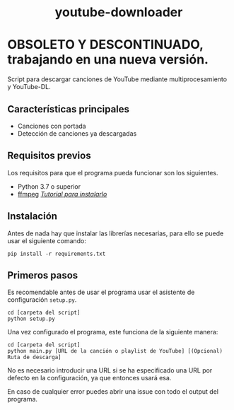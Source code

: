# <p align="center">youtube-downloader</p>
# OBSOLETO Y DESCONTINUADO, trabajando en una nueva versión.
Script para descargar canciones de YouTube mediante multiprocesamiento y YouTube-DL.
## Características principales
- Canciones con portada
- Detección de canciones ya descargadas
## Requisitos previos
Los requisitos para que el programa pueda funcionar son los siguientes.
- Python 3.7 o superior
- [ffmpeg](https://www.gyan.dev/ffmpeg/builds/) [*Tutorial para instalarlo*](https://youtu.be/bM8SIjjVnP0)
## Instalación
Antes de nada hay que instalar las librerías necesarias, para ello se puede usar el siguiente comando:
```
pip install -r requirements.txt
```
## Primeros pasos
Es recomendable antes de usar el programa usar el asistente de configuración ```setup.py```.
```
cd [carpeta del script]
python setup.py
```
Una vez configurado el programa, este funciona de la siguiente manera:
```
cd [carpeta del script]
python main.py [URL de la canción o playlist de YouTube] [(Opcional) Ruta de descarga]
```
No es necesario introducir una URL si se ha especificado una URL por defecto en la configuración, ya que entonces usará esa.

En caso de cualquier error puedes abrir una issue con todo el output del programa.
